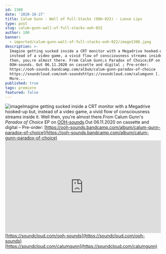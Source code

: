 ```yaml
---
id: 1308
date: '2020-10-27'
title: Calum Gunn - Wall of Full-Stacks (OOH-022) - Loose Lips
type: post
slug: calum-gunn-wall-of-full-stacks-ooh-022
author: 100
banner:
  - imported/calum-gunn-wall-of-full-stacks-ooh-022/image1308.jpeg
description: >-
  Imagine getting sucked inside a CRT monitor with a Megadrive hooked-up but,
  instead of a video game, a vivid flow of consciousness streams inside it. Well
  then, you;re almost there. From Calum Gunn;s Paradox of Choice;EP on
  OOH-sounds. Out 06.11.2020 on cassette and digital ; Pre-order:
  https://ooh-sounds.bandcamp.com/album/calum-gunn-paradox-of-choice
  https://soundcloud.com/ooh-soundshttps://soundcloud.com/calumgunn [...]Read
  More...
published: true
tags: premiere
featured: false
---
```

![image](../imported/calum-gunn-wall-of-full-stacks-ooh-022/image1308.jpeg)Imagine getting sucked inside a CRT monitor with a Megadrive hooked-up but, instead of a video game, a vivid flow of consciousness streams inside it. Well then, you're almost there.From Calum Gunn's _Paradox of Choice_ EP on [OOH-sounds](https://ooh-sounds.bandcamp.com/music).Out 06.11.2020 on cassette and digital – Pre-order: [](https://ooh-sounds.bandcamp.com/album/calum-gunn-paradox-of-choice)[https://ooh-sounds.bandcamp.com/album/calum-gunn-paradox-of-choice](https://ooh-sounds.bandcamp.com/album/calum-gunn-paradox-of-choice)<iframe width='100%' height='300' scrolling='no' frameborder='no' allow='autoplay' src='https://w.soundcloud.com/player/?url=https%3A//api.soundcloud.com/tracks/918587497&color=%23ff5500&auto_play=false&hide_related=false&show_comments=true&show_user=true&show_reposts=false&show_teaser=true'></iframe>[https://soundcloud.com/ooh-sounds](https://soundcloud.com/ooh-sounds)  
[https://soundcloud.com/calumgunn](https://soundcloud.com/calumgunn)